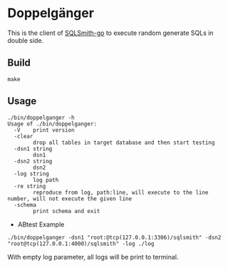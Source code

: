 # Doppelgänger

This is the client of [SQLSmith-go](https://github.com/you06/sqlsmith-go) to execute random generate SQLs in double side.

## Build

```
make
```

## Usage

```
./bin/doppelganger -h
Usage of ./bin/doppelganger:
  -V    print version
  -clear
        drop all tables in target database and then start testing
  -dsn1 string
        dsn1
  -dsn2 string
        dsn2
  -log string
        log path
  -re string
        reproduce from log, path:line, will execute to the line number, will not execute the given line
  -schema
        print schema and exit
```

- ABtest Example

```
./bin/doppelganger -dsn1 "root:@tcp(127.0.0.1:3306)/sqlsmith" -dsn2 "root@tcp(127.0.0.1:4000)/sqlsmith" -log ./log
```

With empty log parameter, all logs will be print to terminal.
